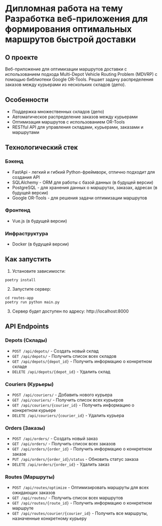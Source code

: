  # Дипломная работа на тему Разработка веб-приложения для формирования оптимальных маршрутов быстрой доставки

## О проекте

Веб-приложение для оптимизации маршрутов доставки с использованием подхода Multi-Depot Vehicle Routing Problem (MDVRP) с помощью библиотеки Google OR-Tools. Решает задачу распределения заказов между курьерами из нескольких складов (депо).

## Особенности

- Поддержка множественных складов (депо)
- Автоматическое распределение заказов между курьерами
- Оптимизация маршрутов с использованием OR-Tools
- RESTful API для управления складами, курьерами, заказами и маршрутами

## Технологический стек

### Бэкенд
* FastApi - легкий и гибкий Python-фреймворк, отлично подходит для создания API
* SQLAlchemy - ORM для работы с базой данных (в будущей версии)
* PostgreSQL - для хранения данных о маршрутах, заказах, адресах (в будущей версии)
* Google OR-Tools - для решения задачи оптимизации маршрутов

### Фронтенд
* Vue.js (в будущей версии)

### Инфраструктура
* Docker (в будущей версии)

## Как запустить

1. Установите зависимости:
```
poetry install
```

2. Запустите сервер:
```
cd routes-app
poetry run python main.py
```

3. Сервер будет доступен по адресу: http://localhost:8000

## API Endpoints

### Depots (Склады)
- `POST /api/depots/` - Создать новый склад
- `GET /api/depots/` - Получить список всех складов
- `GET /api/depots/{depot_id}` - Получить информацию о конкретном складе
- `DELETE /api/depots/{depot_id}` - Удалить склад

### Couriers (Курьеры)
- `POST /api/couriers/` - Добавить нового курьера
- `GET /api/couriers/` - Получить список всех курьеров
- `GET /api/couriers/{courier_id}` - Получить информацию о конкретном курьере
- `DELETE /api/couriers/{courier_id}` - Удалить курьера

### Orders (Заказы)
- `POST /api/orders/` - Создать новый заказ
- `GET /api/orders/` - Получить список всех заказов
- `GET /api/orders/{order_id}` - Получить информацию о конкретном заказе
- `PUT /api/orders/{order_id}/status` - Обновить статус заказа
- `DELETE /api/orders/{order_id}` - Удалить заказ

### Routes (Маршруты)
- `POST /api/routes/optimize` - Оптимизировать маршруты для всех ожидающих заказов
- `GET /api/routes/` - Получить список всех маршрутов
- `GET /api/routes/{route_id}` - Получить информацию о конкретном маршруте
- `GET /api/routes/courier/{courier_id}` - Получить все маршруты, назначенные конкретному курьеру